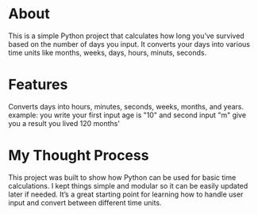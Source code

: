 # About
This is a simple Python project that calculates how long you’ve survived based
on the number of days you input. It converts your days into various time units 
like months, weeks, days, hours, minuts, seconds.

# Features
Converts days into hours, minutes, seconds, weeks, months, and years.
example:    you write your first input age is "10" and second input "m"  give you a result 
you lived 120 months'


# My Thought Process
This project was built to show how Python can be used for basic time calculations.
I kept things simple and modular so it can be easily updated later if needed.
It’s a great starting point for learning how to handle user input and convert between different time units.







